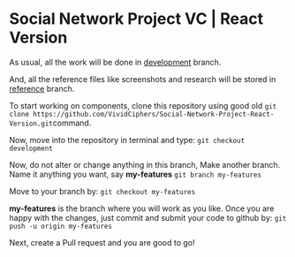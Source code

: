 # Social Network Project VC | React Version

As usual, all the work will be done in [development]("https://github.com/VividCiphers/Social-Network-Project-React-Version/tree/development") branch.

And, all the reference files like screenshots and research will be stored in [reference]("https://github.com/VividCiphers/Social-Network-Project-React-Version/tree/reference") branch. 

To start working on components, clone this repository using good old `git clone https://github.com/VividCiphers/Social-Network-Project-React-Version.git`command.

Now, move into the repository in terminal and type:
`git checkout development`

Now, do not alter or change anything in this branch,
Make another branch. Name it anything you want, say **my-features**
`git branch my-features`

Move to your branch by:
`git checkout my-features`

**my-features** is the branch where you will work as you like.
Once you are happy with the changes, just commit and submit your code to github by:
`git push -u origin my-features`

Next, create a Pull request and you are good to go!